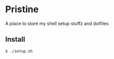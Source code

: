 # Pristine

A place to store my shell setup stuffz and dotfiles

## Install

```sh
$ ./setup.sh
```
